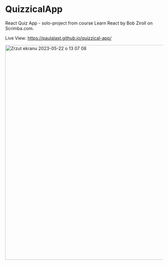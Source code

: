 # QuizzicalApp
React Quiz App - solo-project from course Learn React by Bob Ziroll on Scrimba.com.

Live View: https://paulalast.github.io/quizzical-app/


<img width="687" alt="Zrzut ekranu 2023-05-22 o 13 07 08" src="https://github.com/paulalast/QuizzicalApp/assets/87760325/b616f120-9f3c-407c-b5f3-4cabdc13e367">
